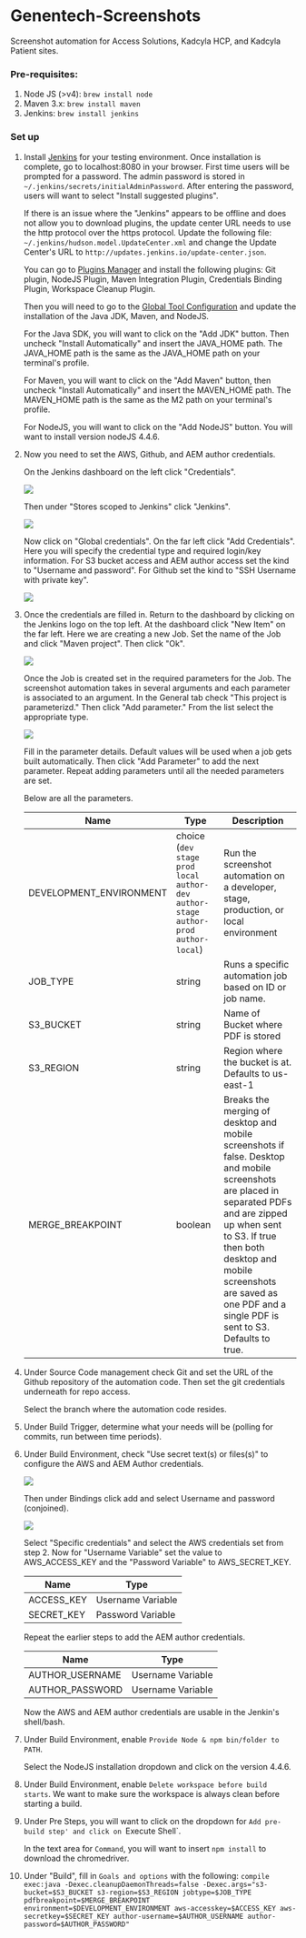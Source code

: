 # Genentech-Screenshots
Screenshot automation for Access Solutions, Kadcyla HCP, and Kadcyla Patient sites.

### Pre-requisites:
1) Node JS (>v4): `brew install node`
2) Maven 3.x: `brew install maven`
3) Jenkins: `brew install jenkins`

### Set up

1. Install [Jenkins](https://jenkins.io/download/) for your testing environment. Once installation is complete, go to localhost:8080 in your browser. First time users will be prompted for a password. The admin password is stored in `~/.jenkins/secrets/initialAdminPassword`. After entering the password, users will want to select "Install suggested plugins".

   If there is an issue where the "Jenkins" appears to be offline and does not allow you to download plugins, the update center URL needs to use the http protocol over the https protocol. Update the following file: `~/.jenkins/hudson.model.UpdateCenter.xml` and change the Update Center's URL to `http://updates.jenkins.io/update-center.json`.

   You can go to [Plugins Manager](http://localhost:8080/pluginManager/available) and install the following plugins: Git plugin, NodeJS Plugin, Maven Integration Plugin, Credentials Binding Plugin, Workspace Cleanup Plugin.

   Then you will need to go to the [Global Tool Configuration](http://localhost:8080/configureTools/) and update the installation of the Java JDK, Maven, and NodeJS.

   For the Java SDK, you will want to click on the "Add JDK" button. Then uncheck "Install Automatically" and insert the JAVA_HOME path. The JAVA_HOME path is the same as the JAVA_HOME path on your terminal's profile.

   For Maven, you will want to click on the "Add Maven" button, then uncheck "Install Automatically" and insert the MAVEN_HOME path. The MAVEN_HOME path is the same as the M2 path on your terminal's profile.

   For NodeJS, you will want to click on the "Add NodeJS" button. You will want to install version nodeJS 4.4.6.

2. Now you need to set the AWS, Github, and AEM author credentials.

   On the Jenkins dashboard on the left click "Credentials".

   ![](./readmepics/credentials.png)

   Then under "Stores scoped to Jenkins" click "Jenkins".

   ![](./readmepics/scope.png)

   Now click on "Global credentials". On the far left click "Add Credentials". Here you will specify the credential type and required login/key information. For S3 bucket access and AEM author access set the kind to "Username and password". For Github set the kind to "SSH Username with private key".

   ![](./readmepics/set_credentials.png)

3. Once the credentials are filled in. Return to the dashboard by clicking on the Jenkins logo on the top left. At the dashboard click "New Item" on the far left. Here we are creating a new Job. Set the name of the Job and click "Maven project". Then click "Ok".

   ![](readmepics/job.png)

   Once the Job is created set in the required parameters for the Job. The screenshot automation takes in several arguments and each parameter is associated to an argument. In the General tab check "This project is parameterizd." Then click "Add parameter." From the list select the appropriate type.

   ![](./readmepics/set_params.png)

   Fill in the parameter details. Default values will be used when a job gets built automatically. Then click "Add Parameter" to add the next parameter. Repeat adding parameters until all the needed parameters are set.



   Below are all the parameters.

   |  Name            |  Type |Description |
   | -------------    | --- |--- |
   | DEVELOPMENT_ENVIRONMENT | choice (`dev` `stage` `prod` `local` `author-dev` `author-stage` `author-prod` `author-local`)  | Run the screenshot automation on a developer, stage, production, or local environment |
   | JOB_TYPE | string | Runs a specific automation job based on ID or job name. |
   | S3_BUCKET        | string |Name of Bucket where PDF is stored |
   | S3_REGION        | string |Region where the bucket is at. Defaults to us-east-1 |
   | MERGE_BREAKPOINT | boolean | Breaks the merging of desktop and mobile screenshots if false. Desktop and mobile screenshots are placed in separated PDFs and are zipped up when sent to S3. If true then both desktop and mobile screenshots are saved as one PDF and a single PDF is sent to S3. Defaults to true. |

4. Under Source Code management check Git and set the URL of the Github repository of the automation code. Then set the git credentials underneath for repo access.

   Select the branch where the automation code resides.

5. Under Build Trigger, determine what your needs will be (polling for commits, run between time periods).

6. Under Build Environment, check "Use secret text(s) or files(s)" to configure the AWS and AEM Author credentials.

   ![](./readmepics/secret.png)

   Then under Bindings click add and select Username and password (conjoined).

   ![](readmepics/binding.png)

   Select "Specific credentials" and select the AWS credentials set from step 2. Now for "Username Variable" set the value to AWS_ACCESS_KEY and the "Password Variable" to AWS_SECRET_KEY.

   | Name | Type |
   | --- | --- |
   | ACCESS_KEY | Username Variable |
   | SECRET_KEY | Password Variable |

   Repeat the earlier steps to add the AEM author credentials.

   | Name | Type |
   | --- | --- |
   | AUTHOR_USERNAME | Username Variable |
   | AUTHOR_PASSWORD | Username Variable |

   Now the AWS and AEM author credentials are usable in the Jenkin's shell/bash.

7. Under Build Environment, enable `Provide Node & npm bin/folder to PATH`.

   Select the NodeJS installation dropdown and click on the version 4.4.6.

8. Under Build Environment, enable `Delete workspace before build starts`. We want to make sure the workspace is always clean before starting a build.

9. Under Pre Steps, you will want to click on the dropdown for `Add pre-build step' and click on `Execute Shell`.

   In the text area for `Command`, you will want to insert `npm install` to download the chromedriver.

10. Under "Build", fill in `Goals and options` with the following:
   ```compile exec:java -Dexec.cleanupDaemonThreads=false -Dexec.args="s3-bucket=$S3_BUCKET s3-region=$S3_REGION jobtype=$JOB_TYPE pdfbreakpoint=$MERGE_BREAKPOINT environment=$DEVELOPMENT_ENVIRONMENT aws-accesskey=$ACCESS_KEY aws-secretkey=$SECRET_KEY author-username=$AUTHOR_USERNAME author-password=$AUTHOR_PASSWORD"```
